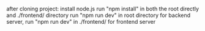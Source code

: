 after cloning project:
install node.js 
run "npm install" in both the root directly and ./frontend/ directory 
run "npm run dev" in root directory for backend server, run "npm run dev" in ./frontend/ for frontend server
